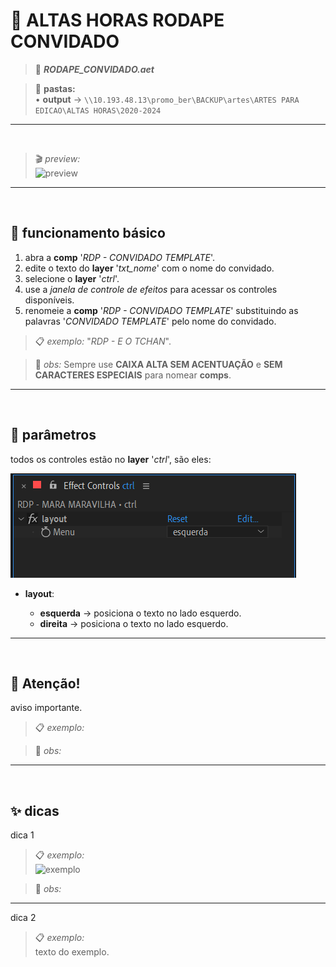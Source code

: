 # 📓 ALTAS HORAS RODAPE CONVIDADO

> 📑 ***RODAPE_CONVIDADO.aet***

> 📂 **pastas:**\
> • **output** → `\\10.193.48.13\promo_ber\BACKUP\artes\ARTES PARA EDICAO\ALTAS HORAS\2020-2024`

---

<br>

> 🎬 *preview:*\
> ![preview](RODAPE_CONVIDADO/preview.gif)

---

<br>

## 📍 funcionamento básico

1. abra a **comp** '*RDP - CONVIDADO TEMPLATE*'.
2. edite o texto do **layer** '*txt_nome*' com o nome do convidado.
3. selecione o **layer** '*ctrl*'.
5. use a *janela de controle de efeitos* para acessar os controles disponíveis.
5. renomeie a **comp** '*RDP - CONVIDADO TEMPLATE*' substituindo as palavras '*CONVIDADO TEMPLATE*' pelo nome do convidado.

> 📋 *exemplo:* "*RDP - E O TCHAN*".

> 🚩 *obs:* Sempre use **CAIXA ALTA SEM ACENTUAÇÃO** e **SEM CARACTERES ESPECIAIS** para nomear **comps**.

---

<br>

## 📍 parâmetros

todos os controles estão no **layer** '*ctrl*', são eles:

![fx](RODAPE_CONVIDADO/ctrl.png)

- **layout**:

  - **esquerda** → posiciona o texto no lado esquerdo.
  - **direita** → posiciona o texto no lado esquerdo.

---

<br>

## 🚨 Atenção!

aviso importante.

> 📋 *exemplo:*

> 🚩 *obs:*

---

<br>

## ✨ dicas

dica 1

> 📋 *exemplo:*\
> ![exemplo](pasta/arquivo.png)

> 🚩 *obs:*

---

dica 2

> 📋 *exemplo:*\
> texto do exemplo.
